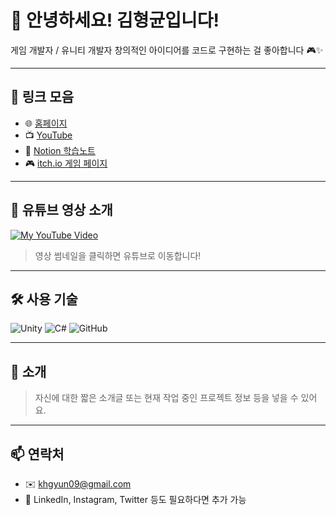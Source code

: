 # 👋 안녕하세요! 김형균입니다!

게임 개발자 / 유니티 개발자
창의적인 아이디어를 코드로 구현하는 걸 좋아합니다 🎮✨

---

## 🔗 링크 모음

- 🌐 [홈페이지](http://edcvfr8060.dothome.co.kr/)
- 📺 [YouTube](https://www.youtube.com/@Cloud_093)
- 📓 [Notion 학습노트](https://invited-airmail-95b.notion.site/1a665bf5839780deb0cefb8a46d13d81)
- 🎮 [itch.io 게임 페이지](https://lookiesr.itch.io/)

---

## 🎥 유튜브 영상 소개

[![My YouTube Video](https://img.youtube.com/vi/S67mFTphJb0/maxresdefault.jpg)](https://www.youtube.com/watch?v=S67mFTphJb0)

> 영상 썸네일을 클릭하면 유튜브로 이동합니다!

---

## 🛠️ 사용 기술

![Unity](https://img.shields.io/badge/Unity-100000?style=for-the-badge&logo=unity&logoColor=white)
![C#](https://img.shields.io/badge/C%23-239120?style=for-the-badge&logo=c-sharp&logoColor=white)
![GitHub](https://img.shields.io/badge/GitHub-181717?style=for-the-badge&logo=github&logoColor=white)

---

## 🧾 소개

> 자신에 대한 짧은 소개글 또는 현재 작업 중인 프로젝트 정보 등을 넣을 수 있어요.

---

## 📫 연락처

- ✉️ khgyun09@gmail.com
- 💼 LinkedIn, Instagram, Twitter 등도 필요하다면 추가 가능

